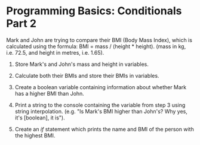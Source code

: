 # Programming Basics: Conditionals Part 2

Mark and John are trying to compare their BMI (Body Mass Index), which is calculated using the formula: BMI = mass / (height * height). (mass in kg, i.e. 72.5, and height in metres, i.e. 1.65).

1. Store Mark's and John's mass and height in variables.

2. Calculate both their BMIs and store their BMIs in variables. 
3. Create a boolean variable containing information about whether Mark has a higher BMI than John.
4. Print a string to the console containing the variable from step 3 using string interpolation. (e.g. "Is Mark's BMI higher than John's? Why yes, it's [boolean], it is"). 
5. Create an *if* statement which prints the name and BMI of the person with the highest BMI. 
